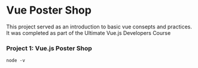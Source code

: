 # Vue Poster Shop 
This project served as an introduction to basic vue consepts and practices. It was completed as part of the Ultimate Vue.js Developers Course

### Project 1: Vue.js Poster Shop


```
node -v
```
